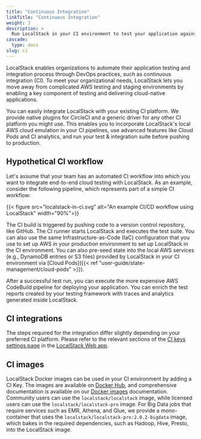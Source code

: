 ```yaml
---
title: "Continuous Integration"
linkTitle: "Continuous Integration"
weight: 3
description: >
  Run LocalStack in your CI environment to test your application against a high-fidelity cloud emulator
cascade:
  type: docs
slug: ci
---
```


LocalStack enables organizations to automate their application testing and integration process through DevOps practices, such as continuous integration (CI).
To meet your organizational needs, LocalStack lets you move away from complicated AWS testing and staging environments by enabling a key component of testing and delivering cloud-native applications.

You can easily integrate LocalStack with your existing CI platform.
We provide native plugins for CircleCI and a generic driver for any other CI platform you might use.
This enables you to incorporate LocalStack's local AWS cloud emulation in your CI pipelines, use advanced features like Cloud Pods and CI analytics, and run your test & integration suite before pushing to production.

## Hypothetical CI workflow

Let's assume that your team has an automated CI workflow into which you want to integrate end-to-end cloud testing with LocalStack.
As an example, consider the following pipeline, which represents part of a simple CI workflow:

{{< figure src="localstack-in-ci.svg" alt="An example CI/CD workflow using LocalStack" width="90%">}}

The CI build is triggered by pushing code to a version control repository, like GitHub.
The CI runner starts LocalStack and executes the test suite.
You can also use the same Infrastructure-as-Code (IaC) configuration that you use to set up AWS in your production environment to set up LocalStack in the CI environment.
You can also pre-seed state into the local AWS services (e.g., DynamoDB entries or S3 files) provided by LocalStack in your CI environment via [Cloud Pods]({{< ref "user-guide/state-management/cloud-pods" >}}).

After a successful test run, you can execute the more expensive AWS CodeBuild pipeline for deploying your application.
You can enrich the test reports created by your testing framework with traces and analytics generated inside LocalStack.

## CI integrations

The steps required for the integration differ slightly depending on your preferred CI platform.
Please refer to the relevant sections of the [CI keys settings page](https://app.localstack.cloud/workspace/ci-keys) in the [LocalStack Web app](https://app.localstack.cloud).

## CI images

LocalStack Docker images can be used in your CI environment by adding a CI Key.
The images are available on [Docker Hub](https://hub.docker.com/r/localstack/localstack/tags), and comprehensive documentation is available on our [Docker images](https://docs.localstack.cloud/references/docker-images/) documentation.
Community users can use the `localstack/localstack` image, while licensed users can use the `localstack/localstack-pro` image.
For Big Data jobs that require services such as EMR, Athena, and Glue, we provide a mono-container that uses the `localstack/localstack-pro:2.0.2-bigdata` image, which bakes in the required dependencies, such as Hadoop, Hive, Presto, into the LocalStack image.
